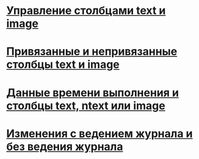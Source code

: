 # [Управление столбцами text и image](managing-text-and-image-columns.md)

# [Привязанные и непривязанные столбцы text и image](bound-vs-unbound-text-and-image-columns.md)
# [Данные времени выполнения и столбцы text, ntext или image](data-at-execution-and-text-ntext-or-image-columns.md)
# [Изменения с ведением журнала и без ведения журнала](logged-vs-unlogged-modifications.md)
